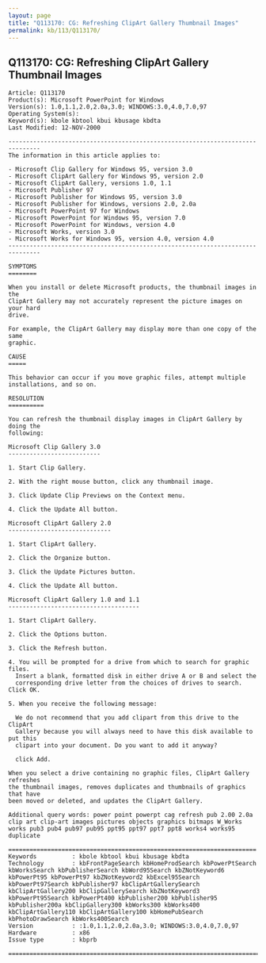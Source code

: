 ```yaml
---
layout: page
title: "Q113170: CG: Refreshing ClipArt Gallery Thumbnail Images"
permalink: kb/113/Q113170/
---
```


## Q113170: CG: Refreshing ClipArt Gallery Thumbnail Images

	Article: Q113170
	Product(s): Microsoft PowerPoint for Windows
	Version(s): 1.0,1.1,2.0,2.0a,3.0; WINDOWS:3.0,4.0,7.0,97
	Operating System(s): 
	Keyword(s): kbole kbtool kbui kbusage kbdta
	Last Modified: 12-NOV-2000
	
	-------------------------------------------------------------------------------
	The information in this article applies to:
	
	- Microsoft Clip Gallery for Windows 95, version 3.0 
	- Microsoft ClipArt Gallery for Windows 95, version 2.0 
	- Microsoft ClipArt Gallery, versions 1.0, 1.1 
	- Microsoft Publisher 97 
	- Microsoft Publisher for Windows 95, version 3.0 
	- Microsoft Publisher for Windows, versions 2.0, 2.0a 
	- Microsoft PowerPoint 97 for Windows 
	- Microsoft PowerPoint for Windows 95, version 7.0 
	- Microsoft PowerPoint for Windows, version 4.0 
	- Microsoft Works, version 3.0 
	- Microsoft Works for Windows 95, version 4.0, version 4.0 
	-------------------------------------------------------------------------------
	
	SYMPTOMS
	========
	
	When you install or delete Microsoft products, the thumbnail images in the
	ClipArt Gallery may not accurately represent the picture images on your hard
	drive.
	
	For example, the ClipArt Gallery may display more than one copy of the same
	graphic.
	
	CAUSE
	=====
	
	This behavior can occur if you move graphic files, attempt multiple
	installations, and so on.
	
	RESOLUTION
	==========
	
	You can refresh the thumbnail display images in ClipArt Gallery by doing the
	following:
	
	Microsoft Clip Gallery 3.0
	--------------------------
	
	1. Start Clip Gallery.
	
	2. With the right mouse button, click any thumbnail image.
	
	3. Click Update Clip Previews on the Context menu.
	
	4. Click the Update All button.
	
	Microsoft ClipArt Gallery 2.0
	-----------------------------
	
	1. Start ClipArt Gallery.
	
	2. Click the Organize button.
	
	3. Click the Update Pictures button.
	
	4. Click the Update All button.
	
	Microsoft ClipArt Gallery 1.0 and 1.1
	-------------------------------------
	
	1. Start ClipArt Gallery.
	
	2. Click the Options button.
	
	3. Click the Refresh button.
	
	4. You will be prompted for a drive from which to search for graphic files.
	  Insert a blank, formatted disk in either drive A or B and select the
	  corresponding drive letter from the choices of drives to search. Click OK.
	
	5. When you receive the following message:
	
	  We do not recommend that you add clipart from this drive to the ClipArt
	  Gallery because you will always need to have this disk available to put this
	  clipart into your document. Do you want to add it anyway?
	
	  click Add.
	
	When you select a drive containing no graphic files, ClipArt Gallery refreshes
	the thumbnail images, removes duplicates and thumbnails of graphics that have
	been moved or deleted, and updates the ClipArt Gallery.
	
	Additional query words: power point powerpt cag refresh pub 2.00 2.0a clip art clip-art images pictures objects graphics bitmaps W_Works works pub3 pub4 pub97 pub95 ppt95 ppt97 ppt7 ppt8 works4 works95 duplicate
	
	======================================================================
	Keywords          : kbole kbtool kbui kbusage kbdta 
	Technology        : kbFrontPageSearch kbHomeProdSearch kbPowerPtSearch kbWorksSearch kbPublisherSearch kbWord95Search kbZNotKeyword6 kbPowerPt95 kbPowerPt97 kbZNotKeyword2 kbExcel95Search kbPowerPt97Search kbPublisher97 kbClipArtGallerySearch kbClipArtGallery200 kbClipGallerySearch kbZNotKeyword3 kbPowerPt95Search kbPowerPt400 kbPublisher200 kbPublisher95 kbPublisher200a kbClipGallery300 kbWorks300 kbWorks400 kbClipArtGallery110 kbClipArtGallery100 kbHomePubSearch kbPhotoDrawSearch kbWorks400Search
	Version           : :1.0,1.1,2.0,2.0a,3.0; WINDOWS:3.0,4.0,7.0,97
	Hardware          : x86
	Issue type        : kbprb
	
	=============================================================================
	

